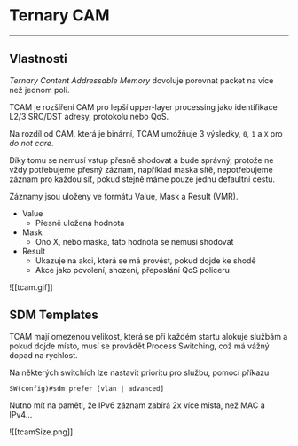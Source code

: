 # Ternary CAM
---

## Vlastnosti

  
*Ternary Content Addressable Memory* dovoluje porovnat packet na více než jednom poli.

TCAM je rozšíření CAM pro lepší upper-layer processing jako identifikace L2/3 SRC/DST adresy, protokolu nebo QoS.

Na rozdíl od CAM, která je binární, TCAM umožňuje 3 výsledky, `0`, `1` a `X` pro *do not care*.

Díky tomu se nemusí vstup přesně shodovat a bude správný, protože ne vždy potřebujeme přesný záznam, například maska sítě, nepotřebujeme záznam pro každou síť, pokud stejně máme pouze jednu defaultní cestu.

Záznamy jsou uloženy ve formátu Value, Mask a Result (VMR).

-   Value
	-   Přesně uložená hodnota
-   Mask
	-   Ono X, nebo maska, tato hodnota se nemusí shodovat
-   Result
	-   Ukazuje na akci, která se má provést, pokud dojde ke shodě
	-   Akce jako povolení, shození, přeposlání QoS policeru

![[tcam.gif]]

## SDM Templates 

TCAM mají omezenou velikost, která se při každém startu alokuje službám a pokud dojde místo, musí se provádět Process Switching, což má vážný dopad na rychlost.

Na některých switchích lze nastavit prioritu pro službu, pomocí příkazu

```
SW(config)#sdm prefer [vlan | advanced]
```

Nutno mít na paměti, že IPv6 záznam zabírá 2x více místa, než MAC a IPv4...

![[tcamSize.png]]